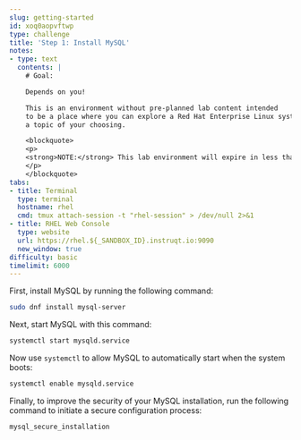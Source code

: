 ```yaml
---
slug: getting-started
id: xoq0aopvftwp
type: challenge
title: 'Step 1: Install MySQL'
notes:
- type: text
  contents: |
    # Goal:

    Depends on you!

    This is an environment without pre-planned lab content intended
    to be a place where you can explore a Red Hat Enterprise Linux system on
    a topic of your choosing.

    <blockquote>
    <p>
    <strong>NOTE:</strong> This lab environment will expire in less than two hours.
    </p>
    </blockquote>
tabs:
- title: Terminal
  type: terminal
  hostname: rhel
  cmd: tmux attach-session -t "rhel-session" > /dev/null 2>&1
- title: RHEL Web Console
  type: website
  url: https://rhel.${_SANDBOX_ID}.instruqt.io:9090
  new_window: true
difficulty: basic
timelimit: 6000
---
```

First, install MySQL by running the following command:
```bash
sudo dnf install mysql-server
```

Next, start MySQL with this command:
```bash
systemctl start mysqld.service
```

Now use `systemctl` to allow MySQL to automatically start when the system boots:
```bash
systemctl enable mysqld.service
```

Finally, to improve the security of your MySQL installation, run the following command to initiate a secure configuration process:
```bash
mysql_secure_installation
```